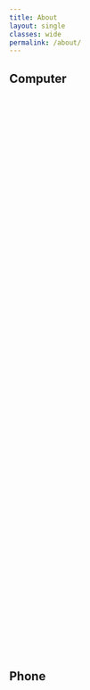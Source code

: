 ```yaml
---
title: About
layout: single
classes: wide
permalink: /about/
---
```


## Computer

<html>
<head>
<script type="text/javascript" src="https://www.gstatic.com/charts/loader.js"></script>

<script type="text/javascript">
  google.charts.load("current", {packages:["timeline"]});
  google.charts.setOnLoadCallback(drawChart);
  function drawChart() {

    var container = document.getElementById('timeline');
    var chart = new google.visualization.Timeline(container);
    var dataTable = new google.visualization.DataTable();

    dataTable.addColumn({ type: 'string', id: 'Position' });
    dataTable.addColumn({ type: 'string', id: 'Name' });
    dataTable.addColumn({ type: 'date', id: 'Start' });
    dataTable.addColumn({ type: 'date', id: 'End' });
    dataTable.addRows([
    	[ 'CPU', 'AMD Athlon 64', new Date(2004, 6, 8), new Date(2007, 7, 25) ],
	    [ 'CPU', 'Intel Core 2 Duo E6750 2.66GHz', new Date(2007, 7, 25), new Date(2011, 8, 19) ],
	    [ 'CPU', 'Intel Pentium E6600', new Date(2011, 8, 19), new Date(2012, 11, 27) ],
	    [ 'CPU', 'Intel i5 3570k', new Date(2012, 11, 27), new Date() ],

	    [ 'Motherboard', 'ASUS A7M-266', new Date(1999, 0, 1), new Date(2004, 6, 8) ],
	    [ 'Motherboard', 'ASUS K8V-SE Deluxe S754', new Date(2004, 6, 8), new Date(2007, 7, 25) ],
	    [ 'Motherboard', 'ASUS P5B Socket 775', new Date(2007, 7, 25), new Date(2010, 7, 24) ],      
	    [ 'Motherboard', 'Asus P5Q SE Plus Socket 775', new Date(2010, 7, 24), new Date(2012, 11, 27) ],  
	    [ 'Motherboard', 'Asus P8Z77-V Motherboard LGA 1150', new Date(2012, 11, 27), new Date() ],       
	      
	    [	'GPU',	'PalitDaytona nVidia Riva TNT2 m64', new Date(1999, 0, 1), new Date(2001, 0, 1) ],
	 	[	'GPU',	'Geforce 4 440mx', new Date(2001, 0, 1), new Date(2004, 0, 1) ],
	 	[	'GPU',	'Sapphire 9800 Pro', new Date(2004, 0, 1), new Date(2006, 0, 1) ],     
		[	'GPU',	'BFG 7800 GS OC 256MB', new Date(2006, 0, 1), new Date(2007, 8, 22) ],
		[	'GPU',	'EVGA 8800GTS 320MB', new Date(2007, 8, 22), new Date(2012, 11, 27) ],
		[	'GPU',	'EVGA GTX 670 2GB', new Date(2012, 11, 27), new Date(2016, 7, 8) ],
		[ 'GPU',	'Asus GeForce GTX 670 DirectCU II OC', new Date(2013,7,13), new Date(2016,7,8) ],
		[	'GPU',	'Asus GeForce GTX 670 DirectCU II OC', new Date(2014, 6, 9), new Date(2016, 7, 8)], 
	    [	'GPU',	'MSI 1080 Armor OC 8GB', new Date(2016, 7, 8), new Date() ],

	    [ 'RAM',	'Extra Value 1GB DDR2', new Date(2007,8,22), new Date(2012,11,27)],
	    [ 'RAM',	'Crucial 4GB DDR2', new Date(2009,4,19), new Date(2012,11,27)],
	    [ 'RAM', 	'Corsair 4GB DDR2', new Date(2011,11,22), new Date(2012,11,27)],
	    [ 'RAM',	'Corsair Vengeance 8GB DDR3', new Date(2017, 3, 14), new Date()],
	    [ 'RAM',	'Corsair Vengeance 8GB DDR3', new Date(2012, 11, 27), new Date()],

	      
	    [ 'Soundcard', 'M-Audio Audiophile 2496', new Date(2011, 3, 3), new Date(2014,6,22)],
	    [ 'Soundcard', 'Asus Xonar Essence STX', new Date(2014, 6, 22), new Date()],


	      //[	'Monitor',	'Dell 1907 fpt', new Date(2007,5,30), new Date(2015,8,9)],      
	    [	'Monitor',	'Dell Ultrasharp 2407WFP 24', new Date(2007,5,30), new Date(2015,8,9)],
	    [	'Monitor',	'Samsung 34 Curved Ultrawide S34E790C', new Date(2015,8,9), new Date()],  
    ]);

    chart.draw(dataTable);
  }
</script>
</head>
<body>
<div id="timeline" style="height: 1000px;"></div>
</body>
</html>

## Phone

<html>
  <head>
    <script type="text/javascript" src="https://www.gstatic.com/charts/loader.js"></script>

<script type="text/javascript">
  google.charts.load("current", {packages:["timeline"]});
  google.charts.setOnLoadCallback(drawChart);
  function drawChart() {

    var container = document.getElementById('Computer Timeline');
    var chart = new google.visualization.Timeline(container);
    var dataTable = new google.visualization.DataTable();

    dataTable.addColumn({ type: 'string', id: 'Position' });
    dataTable.addColumn({ type: 'string', id: 'Name' });
    dataTable.addColumn({ type: 'date', id: 'Start' });
    dataTable.addColumn({ type: 'date', id: 'End' });
    dataTable.addRows([

		[	'Phone',	'Samsung Galaxy SI', new Date(2010,7,23), new Date(2012,1,16)],
		[	'Phone',	'Samsung Galaxy SII', new Date(2012,1,16), new Date(2013,9,31)],
		[	'Phone',	'Nexus 5', new Date(2013,9,31), new Date(2016,4,30)],
		[	'Phone',	'HTC 10', new Date(2016,4,30), new Date(2018,0,30)],
	    [	'Phone',	'Sony Xperia XZ1 Compact', new Date(2018,0,30), new Date()],

     ]);

    chart.draw(dataTable);
  }
</script>


  </head>
  <body>
    <div id="Computer Timeline" style="height: 1000px;"></div>
  </body>
</html>
